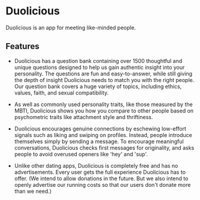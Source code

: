 # Duolicious

Duolicious is an app for meeting like-minded people.

## Features

* Duolicious has a question bank containing over 1500 thoughtful and unique questions designed to help us gain authentic insight into your personality. The questions are fun and easy-to-answer, while still giving the depth of insight Duolicious needs to match you with the right people. Our question bank covers a huge variety of topics, including ethics, values, faith, and sexual compatibility.

* As well as commonly used personality traits, like those measured by the MBTI, Duolicious shows you how you compare to other people based on psychometric traits like attachment style and thriftiness.

* Duolicious encourages genuine connections by eschewing low-effort signals such as liking and swiping on profiles. Instead, people introduce themselves simply by sending a message. To encourage meaningful conversations, Duolicious checks first messages for originality, and asks people to avoid overused openers like 'hey' and 'sup'.

* Unlike other dating apps, Duolicious is completely free and has no advertisements. Every user gets the full experience Duolicious has to offer. (We intend to allow donations in the future. But we also intend to openly advertise our running costs so that our users don't donate more than we need.)
